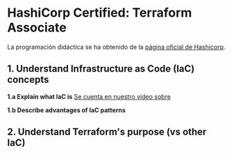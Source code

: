 # HashiCorp Certified: Terraform Associate

La programación didáctica se ha obtenido de la [página oficial de
Hashicorp](https://learn.hashicorp.com/tutorials/terraform/associate-review?in=terraform/certification).

## 1. Understand Infrastructure as Code (IaC) concepts

**1.a Explain what IaC is**
[Se cuenta en nuestro vídeo sobre](http://todo)

**1.b Describe advantages of IaC patterns**

## 2. Understand Terraform's purpose (vs other IaC)
